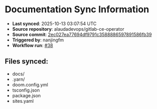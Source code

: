 # Documentation Sync Information

- **Last synced**: 2025-10-13 03:07:54 UTC
- **Source repository**: alaudadevops/gitlab-ce-operator
- **Source commit**: [2ec027ea77694df9791c3588886597891586fb39](https://github.com/alaudadevops/gitlab-ce-operator/commit/2ec027ea77694df9791c3588886597891586fb39)
- **Triggered by**: nanjingfm
- **Workflow run**: [#38](https://github.com/alaudadevops/gitlab-ce-operator/actions/runs/18453925602)

## Files synced:
- docs/
- .yarn/
- doom.config.yml
- tsconfig.json
- package.json
- sites.yaml
